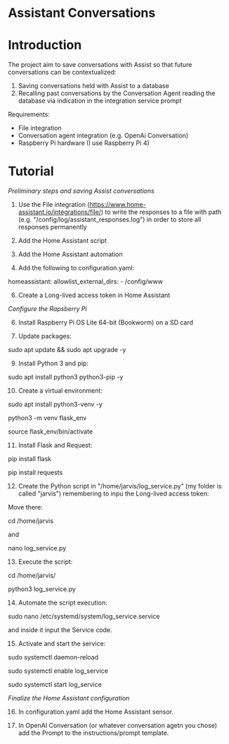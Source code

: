 # Assistant Conversations


# Introduction
The project aim to save conversations with Assist so that future conversations can be contextualized:
1.	Saving conversations held with Assist to a database
2.	Recalling past conversations by the Conversation Agent reading the database via indication in the integration service prompt

Requirements:
- File integration
- Conversation agent integration (e.g. OpenAi Conversation)
- Raspberry Pi hardware (I use Raspberry Pi 4)


# Tutorial


*Preliminary steps and saving Assist conversations*

1) Use the File integration (https://www.home-assistant.io/integrations/file/) to write the responses to a file with path (e.g. "/config/log/assistant_responses.log") in order to store all responses permanently
 
2) Add the Home Assistant script

3) Add the Home Assistant automation

4) Add the following to configuration.yaml:

homeassistant:
  allowlist_external_dirs:
    - /config/www
        
6) Create a Long-lived access token in Home Assistant

 
*Configure the Rapsberry Pi*
   
6) Install Raspberry Pi OS Lite 64-bit (Bookworm) on a SD card

7) Update packages:
   
sudo apt update && sudo apt upgrade -y

9) Install Python 3 and pip:
    
sudo apt install python3 python3-pip -y

10) Create a virtual environment:
    
sudo apt install python3-venv -y

python3 -m venv flask_env

source flask_env/bin/activate

11) Install Flask and Request:
    
pip install flask

pip install requests

12) Create the Python script in "/home/jarvis/log_service.py" (my folder is called "jarvis") remembering to inpu the Long-lived access token:

Move there:

cd /home/jarvis

and

nano log_service.py

13) Execute the script:
    
cd /home/jarvis/

python3 log_service.py

14) Automate the script execution:
    
sudo nano /etc/systemd/system/log_service.service

and inside it input the Service code.

15) Activate and start the service:
    
sudo systemctl daemon-reload 

sudo systemctl enable log_service

sudo systemctl start log_service

*Finalize the Home Assistant configuration*

16) In configuration.yaml add the Home Assistant sensor.

17) In OpenAI Conversation (or whatever conversation agetn you chose) add the Prompt to the instructions/prompt template.


